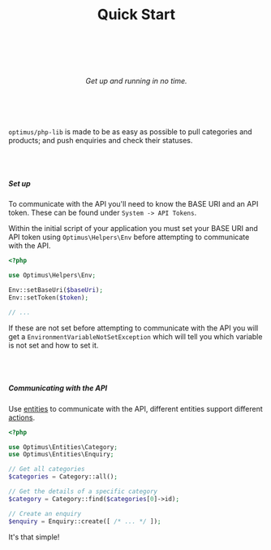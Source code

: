<h1 align="center">
  <br />
  <br />
  Quick Start
  <br />
  <br />
  <br />
</h1>

<h6 align="center">
  <br />
  Get up and running in no time.
  <br />
  <br />
  <br />
  <br />
</h6>

`optimus/php-lib` is made to be as easy as possible to pull categories and products; and push enquiries and check their statuses.

<br />
<br />

##### Set up

To communicate with the API you'll need to know the BASE URI and an API token.
These can be found under `System -> API Tokens`.

Within the initial script of your application you must set your BASE URI and API token
using `Optimus\Helpers\Env` before attempting to communicate with the API.

```php
<?php

use Optimus\Helpers\Env;

Env::setBaseUri($baseUri);
Env::setToken($token);

// ...
```

If these are not set before attempting to communicate with the API you will get a
`EnvironmentVariableNotSetException` which will tell you which variable is not set and how to set it.

<br />
<br />

##### Communicating with the API

Use [entities](./entities.md) to communicate with the API, different entities support different [actions](./actions.md).

```php
<?php

use Optimus\Entities\Category;
use Optimus\Entities\Enquiry;

// Get all categories
$categories = Category::all();

// Get the details of a specific category
$category = Category::find($categories[0]->id);

// Create an enquiry
$enquiry = Enquiry::create([ /* ... */ ]);
```

It's that simple!

<br />
<br />
